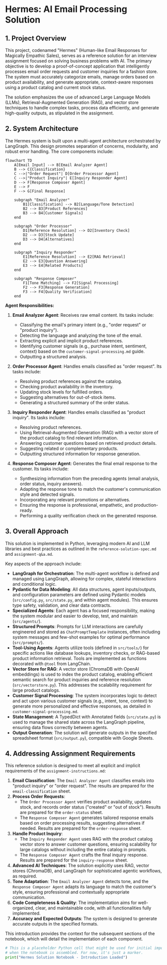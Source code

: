 # Hermes: AI Email Processing Solution

## 1. Project Overview

This project, codenamed "Hermes" (Human-like Email Responses for Magically Empathic Sales), serves as a reference solution for an interview assignment focused on solving business problems with AI. The primary objective is to develop a proof-of-concept application that intelligently processes email order requests and customer inquiries for a fashion store. The system must accurately categorize emails, manage orders based on product availability, and generate appropriate, context-aware responses using a product catalog and current stock status.

The solution emphasizes the use of advanced Large Language Models (LLMs), Retrieval-Augmented Generation (RAG), and vector store techniques to handle complex tasks, process data efficiently, and generate high-quality outputs, as stipulated in the assignment.

## 2. System Architecture

The Hermes system is built upon a multi-agent architecture orchestrated by LangGraph. This design promotes separation of concerns, modularity, and robust error handling. The core components include:

```mermaid {cell}
flowchart TD
    A[Email Input] --> B[Email Analyzer Agent]
    B --> C{Classification}
    C -->|"Order Request"| D[Order Processor Agent]
    C -->|"Product Inquiry"| E[Inquiry Responder Agent]
    D --> F[Response Composer Agent]
    E --> F
    F --> G[Final Response]

    subgraph "Email Analyzer"
        B1[Classification] --> B2[Language/Tone Detection]
        B2 --> B3[Product References]
        B3 --> B4[Customer Signals]
    end

    subgraph "Order Processor"
        D1[Reference Resolution] --> D2[Inventory Check]
        D2 --> D3[Stock Update]
        D3 --> D4[Alternatives]
    end

    subgraph "Inquiry Responder"
        E1[Reference Resolution] --> E2[RAG Retrieval]
        E2 --> E3[Question Answering]
        E3 --> E4[Related Products]
    end

    subgraph "Response Composer"
        F1[Tone Matching] --> F2[Signal Processing]
        F2 --> F3[Response Generation]
        F3 --> F4[Quality Verification]
    end
```

**Agent Responsibilities:**

1.  **Email Analyzer Agent**: Receives raw email content. Its tasks include:
    *   Classifying the email's primary intent (e.g., "order request" or "product inquiry").
    *   Detecting the language and analyzing the tone of the email.
    *   Extracting explicit and implicit product references.
    *   Identifying customer signals (e.g., purchase intent, sentiment, context) based on the `customer-signal-processing.md` guide.
    *   Outputting a structured analysis.

2.  **Order Processor Agent**: Handles emails classified as "order request". Its tasks include:
    *   Resolving product references against the catalog.
    *   Checking product availability in the inventory.
    *   Updating stock levels for fulfilled orders.
    *   Suggesting alternatives for out-of-stock items.
    *   Generating a structured summary of the order status.

3.  **Inquiry Responder Agent**: Handles emails classified as "product inquiry". Its tasks include:
    *   Resolving product references.
    *   Using Retrieval-Augmented Generation (RAG) with a vector store of the product catalog to find relevant information.
    *   Answering customer questions based on retrieved product details.
    *   Suggesting related or complementary products.
    *   Outputting structured information for response generation.

4.  **Response Composer Agent**: Generates the final email response to the customer. Its tasks include:
    *   Synthesizing information from the preceding agents (email analysis, order status, inquiry answers).
    *   Adapting the response tone to match the customer's communication style and detected signals.
    *   Incorporating any relevant promotions or alternatives.
    *   Ensuring the response is professional, empathetic, and production-ready.
    *   Performing a quality verification check on the generated response.

## 3. Overall Approach

This solution is implemented in Python, leveraging modern AI and LLM libraries and best practices as outlined in the `reference-solution-spec.md` and `assignment-q&a.md`.

Key aspects of the approach include:

*   **LangGraph for Orchestration**: The multi-agent workflow is defined and managed using LangGraph, allowing for complex, stateful interactions and conditional logic.
*   **Pydantic for Data Modeling**: All data structures, agent inputs/outputs, and configuration parameters are defined using Pydantic models (`src/config.py`, `src/state.py`, and within agent modules). This ensures type safety, validation, and clear data contracts.
*   **Specialized Agents**: Each agent has a focused responsibility, making the system modular and easier to develop, test, and maintain (`src/agents/`).
*   **Structured Prompts**: Prompts for LLM interactions are carefully engineered and stored as `ChatPromptTemplate` instances, often including system messages and few-shot examples for optimal performance (`src/prompts/`).
*   **Tool-Using Agents**: Agents utilize tools (defined in `src/tools/`) for specific actions like database lookups, inventory checks, or RAG-based product information retrieval. Tools are implemented as functions decorated with `@tool` from LangChain.
*   **Vector Store for RAG**: A vector store (ChromaDB with OpenAI embeddings) is used to index the product catalog, enabling efficient semantic search for product inquiries and reference resolution (`src/vectorstore.py`). This addresses the scalability requirement for large product catalogs.
*   **Customer Signal Processing**: The system incorporates logic to detect and act upon various customer signals (e.g., intent, tone, context) to generate more personalized and effective responses, as detailed in `customer-signal-processing.md`.
*   **State Management**: A TypedDict with Annotated fields (`src/state.py`) is used to manage the shared state across the LangGraph pipeline, ensuring data flows correctly between agents.
*   **Output Generation**: The solution will generate outputs in the specified spreadsheet format (`src/output.py`), compatible with Google Sheets.

## 4. Addressing Assignment Requirements

This reference solution is designed to meet all explicit and implicit requirements of the `assignment-instructions.md`:

1.  **Email Classification**: The `Email Analyzer Agent` classifies emails into "product inquiry" or "order request". The results are prepared for the `email-classification` sheet.
2.  **Process Order Requests**:
    *   The `Order Processor Agent` verifies product availability, updates stock, and records order status ("created" or "out of stock"). Results are prepared for the `order-status` sheet.
    *   The `Response Composer Agent` generates tailored response emails based on order processing results, suggesting alternatives if needed. Results are prepared for the `order-response` sheet.
3.  **Handle Product Inquiry**:
    *   The `Inquiry Responder Agent` uses RAG with the product catalog vector store to answer customer questions, ensuring scalability for large catalogs without including the entire catalog in prompts.
    *   The `Response Composer Agent` crafts the final inquiry response. Results are prepared for the `inquiry-response` sheet.
4.  **Advanced AI Techniques**: The solution explicitly uses RAG, vector stores (ChromaDB), and LangGraph for sophisticated agentic workflows, as required.
5.  **Tone Adaptation**: The `Email Analyzer Agent` detects tone, and the `Response Composer Agent` adapts its language to match the customer's style, ensuring professional and contextually appropriate communication.
6.  **Code Completeness & Quality**: The implementation aims for well-organized, clear, and maintainable code, with all functionalities fully implemented.
7.  **Accuracy and Expected Outputs**: The system is designed to generate accurate outputs in the specified formats.

This introduction provides the context for the subsequent sections of the notebook, which will detail the implementation of each component.

```python {cell}
# This is a placeholder Python cell that might be used for initial imports or setup
# when the notebook is assembled. For now, it's just a marker.
print("Hermes Solution Notebook - Introduction Loaded")
``` 